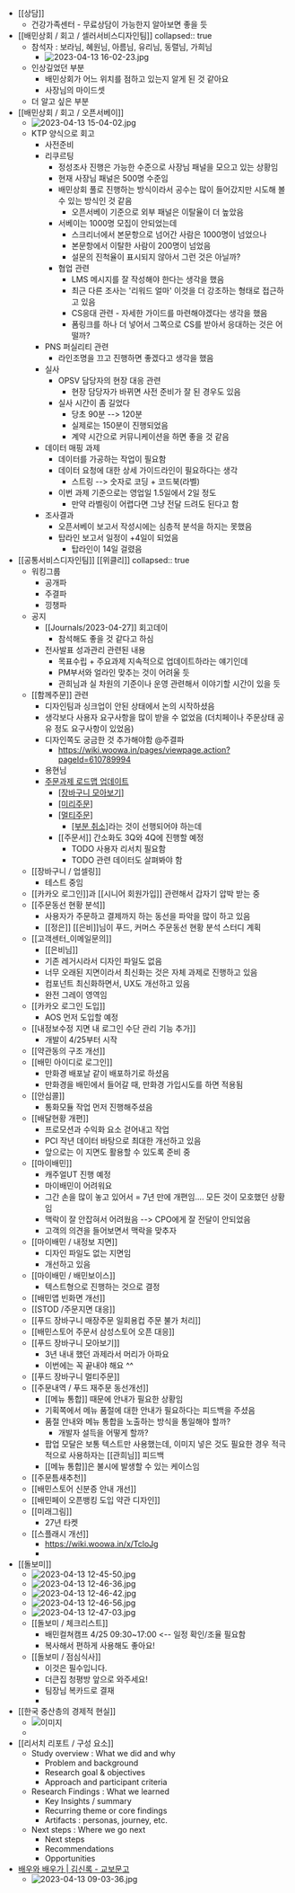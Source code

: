 - [[상담]]
	- 건강가족센터 - 무료상담이 가능한지 알아보면 좋을 듯
- [[배민상회 / 회고 / 셀러서비스디자인팀]]
  collapsed:: true
	- 참석자 : 보라님, 혜원님, 아름님, 유리님, 동렬님, 가희님
		- ![2023-04-13 16-02-23.jpg](../assets/2023-04-13_16-02-23_1681369349253_0.jpg)
	- 인상깊었던 부분
		- 배민상회가 어느 위치를 점하고 있는지 알게 된 것 같아요
		- 사장님의 마이드셋
	- 더 알고 싶은 부분
- [[배민상회 / 회고 / 오픈서베이]]
	- ![2023-04-13 15-04-02.jpg](../assets/2023-04-13_15-04-02_1681365844874_0.jpg)
	- KTP 양식으로 회고
		- 사전준비
		- 리쿠르팅
			- 정성조사 진행은 가능한 수준으로 사장님 패널을 모으고 있는 상황임
			- 현재 사장님 패널은 500명 수준임
			- 배민상회 풀로 진행하는 방식이라서 공수는 많이 들어갔지만 시도해 볼 수 있는 방식인 것 같음
				- 오픈서베이 기준으로 외부 패널은 이탈율이 더 높았음
			- 서베이는 1000명 모집이 안되었는데
				- 스크리너에서 본문항으로 넘어간 사람은 1000명이 넘었으나
				- 본문항에서 이탈한 사람이 200명이 넘었음
				- 설문의 진척율이 표시되지 않아서 그런 것은 아닐까?
			- 협업 관련
				- LMS 메시지를 잘 작성해야 한다는 생각을 했음
				- 최근 다른 조사는 '리워드 얼마' 이것을 더 강조하는 형태로 접근하고 있음
				- CS응대 관련 - 자세한 가이드를 마련해야겠다는 생각을 했음
				- 폼링크를 하나 더 넣어서 그쪽으로 CS를 받아서 응대하는 것은 어떨까?
		- PNS 퍼실리티 관련
			- 라인조명을 끄고 진행하면 좋겠다고 생각을 했음
		- 실사
			- OPSV 담당자의 현장 대응 관련
				- 현장 담당자가 바뀌면 사전 준비가 잘 된 경우도 있음
			- 실사 시간이 좀 길었다
				- 당초 90분 --> 120분
				- 실제로는 150분이 진행되었음
				- 계약 시간으로 커뮤니케이션을 하면 좋을 것 같음
		- 데이터 매핑 과제
			- 데이터를 가공하는 작업이 필요함
			- 데이터 요청에 대한 상세 가이드라인이 필요하다는 생각
				- 스트링 --> 숫자로 코딩 + 코드북(라벨)
			- 이번 과제 기준으로는 영업일 1.5일에서 2일 정도
				- 만약 라벨링이 어렵다면 그냥 전달 드려도 된다고 함
		- 조사결과
			- 오픈서베이 보고서 작성시에는 심층적 분석을 하지는 못했음
			- 탑라인 보고서 일정이 +4일이 되었음
				- 탑라인이 14일 걸렸음
- [[공통서비스디자인팀]] [[위클리]]
  collapsed:: true
	- 워킹그룹
		- 공개파
		- 주결파
		- 낑챙파
	- 공지
		- [[Journals/2023-04-27]] 회고데이
			- 참석해도 좋을 것 같다고 하심
		- 전사발표 성과관리 관련된 내용
			- 목표수립 + 주요과제 지속적으로 업데이트하라는 얘기인데
			- PM부서와 얼라인 맞추는 것이 어려울 듯
			- 관희님과 실 차원의 기준이나 운영 관련해서 이야기할 시간이 있을 듯
	- [[함께주문]] 관련
		- 디자인팀과 싱크업이 안된 상태에서 논의 시작하셨음
		- 생각보다 사용자 요구사항을 많이 받을 수 없었음 (더치페이나 주문상태 공유 정도 요구사항이 있었음)
		- 디자인쪽도 궁금한 것 추가해야함 @주결파
			- https://wiki.woowa.in/pages/viewpage.action?pageId=610789994
		- 용현님
		- [주문과제 로드맵 업데이트](https://wiki.woowa.in/pages/viewpage.action?pageId=589164594)
			- [[장바구니 모아보기]](6월)
			- [[미리주문]](9월)
			- [[멀티주문]](11월)
				- [[부분 취소]](9월)라는 것이 선행되어야 하는데
			- [[주문서]] 간소화도 3Q와 4Q에 진행할 예정
				- TODO 사용자 리서치 필요함
				- TODO 관련 데이터도 살펴봐야 함
	- [[장바구니 / 업셀링]]
		- 테스트 중임
	- [[카카오 로그인]]과 [[시니어 회원가입]] 관련해서 갑자기 압박 받는 중
	- [[주문동선 현황 분석]]
		- 사용자가 주문하고 결제까지 하는 동선을 파악을 많이 하고 있음
		- [[정은]] [[은비]]님이 푸드, 커머스 주문동선 현황 분석 스터디 계획
	- [[고객센터_이메일문의]]
		- [[은비님]]
		- 기존 레거시라서 디자인 파일도 없음
		- 너무 오래된 지면이라서 최신화는 것은 자체 과제로 진행하고 있음
		- 컴포넌트 최신화하면서, UX도 개선하고 있음
		- 완전 그레이 영역임
	- [[카카오 로그인 도입]]
		- AOS 먼저 도입할 예정
	- [[내정보수정 지면 내 로그인 수단 관리 기능 추가]]
		- 개발이 4/25부터 시작
	- [[약관동의 구조 개선]]
	- [[배민 아이디로 로그인]]
		- 만화경 배포날 같이 배포하기로 하셨음
		- 만화경을 배민에서 들어갈 때, 만화경 가입시도를 하면 적용됨
	- [[안심콜]]
		- 통화모듈 작업 먼저 진행해주셨음
	- [[배달현황 개편]]
		- 프로모션과 수익화 요소 걷어내고 작업
		- PCI 작년 데이터 바탕으로 최대한 개선하고 있음
		- 앞으로는 이 지면도 활용할 수 있도록 준비 중
	- [[마이배민]]
		- 캐주얼UT 진행 예정
		- 마이배민이 어려워요
		- 그간 손을 많이 놓고 있어서 = 7년 만에 개편임.... 모든 것이 모호했던 상황임
		- 맥락이 잘 안잡혀서 어려웠음 --> CPO에게 잘 전달이 안되었음
		- 고객의 의견을 들어보면서 맥락을 맞추자
	- [[마이배민 / 내정보 지면]]
		- 디자인 파일도 없는 지면임
		- 개선하고 있음
	- [[마이배민 / 배민보이스]]
		- 텍스트형으로 진행하는 것으로 결정
	- [[배민앱 빈화면 개선]]
	- [[STOD /주문지면 대응]]
	- [[푸드 장바구니 매장주문 일회용컵 주문 불가 처리]]
	- [[배민스토어 주문서 삼성스토어 오픈 대응]]
	- [[푸드 장바구니 모아보기]]
		- 3년 내내 했던 과제라서 머리가 아파요
		- 이번에는 꼭 끝내야 해요 ^^
	- [[푸드 장바구니 멀티주문]]
	- [[주문내역 / 푸드 재주문 동선개선]]
		- [[메뉴 통합]] 때문에 안내가 필요한 상황임
		- 기획쪽에서 메뉴 품절에 대한 안내가 필요하다는 피드백을 주셨음
		- 품절 안내와 메뉴 통합을 노출하는 방식을 통일해야 할까?
			- 개발자 설득을 어떻게 할까?
		- 팝업 모달은 보통 텍스트만 사용했는데, 이미지 넣은 것도 필요한 경우 적극적으로 사용하자는 [[관희님]] 피드백
		- [[메뉴 통합]]은 불시에 발생할 수 있는 케이스임
	- [[주문틈새추천]]
	- [[배민스토어 신분증 안내 개선]]
	- [[배민페이 오픈뱅킹 도입 약관 디자인]]
	- [[미래그림]]
		- 27년 타켓
	- [[스플래시 개선]]
		- https://wiki.woowa.in/x/TcloJg
		-
- [[돌보미]]
	- ![2023-04-13 12-45-50.jpg](../assets/2023-04-13_12-45-50_1681357588363_0.jpg)
	- ![2023-04-13 12-46-36.jpg](../assets/2023-04-13_12-46-36_1681357598914_0.jpg)
	- ![2023-04-13 12-46-42.jpg](../assets/2023-04-13_12-46-42_1681357604611_0.jpg)
	- ![2023-04-13 12-46-56.jpg](../assets/2023-04-13_12-46-56_1681357618632_0.jpg)
	- ![2023-04-13 12-47-03.jpg](../assets/2023-04-13_12-47-03_1681357625911_0.jpg)
	- [[돌보미 / 체크리스트]]
		- 배민컬쳐캠프 4/25 09:30~17:00 <-- 일정 확인/조율 필요함
		- 복사해서 편하게 사용해도 좋아요!
	- [[돌보미 / 점심식사]]
		- 이것은 필수입니다.
		- 더큰집 청평방 앞으로 와주세요!
		- 팀장님 복카드로 결재
		-
- [[한국 중산층의 경제적 현실]]
	- ![이미지](https://pbs.twimg.com/media/FtgYzDMXsAEEVQZ?format=jpg&name=large)
	-
- [[리서치 리포트 / 구성 요소]]
	- Study overview : What we did and why
		- Problem and background
		- Research goal & objectives
		- Approach and participant criteria
	- Research Findings : What we learned
		- Key Insights / summary
		- Recurring theme or core findings
		- Artifacts : personas, journey, etc.
	- Next steps : Where we go next
		- Next steps
		- Recommendations
		- Opportunities
- [배우와 배우가 | 김신록 - 교보문고](https://product.kyobobook.co.kr/detail/S000200762194)
	- ![2023-04-13 09-03-36.jpg](../assets/2023-04-13_09-03-36_1681344219471_0.jpg)